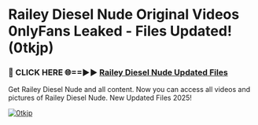 # Railey Diesel Nude Original Videos 0nlyFans Leaked - Files Updated! (0tkjp)

<h3>🔴 CLICK HERE 🌐==►► <a href="https://tinyurl.com/yrmya6cz" rel="nofollow">Railey Diesel Nude Updated Files</a></h3>

Get Railey Diesel Nude and all content. Now you can access all videos and pictures of Railey Diesel Nude. New Updated Files 2025!

[![0tkjp](https://i.imgur.com/FMdXYCs.gif)](https://tinyurl.com/yrmya6cz)
